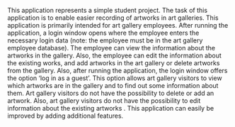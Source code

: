
This application represents a simple student project. The task of this application is to enable easier recording of artworks in art galleries. This application is primarily intended for art gallery employees. After running the application, a login window opens where the employee enters the necessary login data (note: the employee must be in the art gallery employee database). The employee can view the information about the artworks in the gallery. Also, the employee can edit the information about the existing works, and add artworks in the art gallery or delete artworks from the gallery. Also, after running the application, the login window offers the option ‘log in as a guest’. This option allows art gallery visitors to view which artworks are in the gallery and to find out some information about them. Art gallery visitors do not have the possibility to delete or add an artwork. Also, art gallery visitors do not have the possibility to edit information about the existing artworks . This application can easily be improved by adding additional features.
